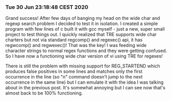 ### Tue 30 Jun 23:18:48 CEST 2020

Grand success! After few days of banging my head on the wide char and regexp search problem I decided to test it in isolation. I created a simple program with few lines of c built it with gcc myself - just a new, super small project to test things out. I quickly realized that TRE supports wide char charters but not via standard regcomp() and regexec() api, it has regwcomp() and regwexec()! That was the key! I was feeding wide character strings to normal regex functions and they were getting confused. So I have now a functioning wide char version of vi using TRE for regexes!

There is still the problem with missing support for REG_STARTEND which produces false positives in some lines and matches only the first occurrence in the line (so "n" command doesn't jump to the next occurrence in the same line) but I can emulate it with the idea I was talking about in the previous post. It's somewhat annoying but I can see now that's almost back to be 100% functioning.
